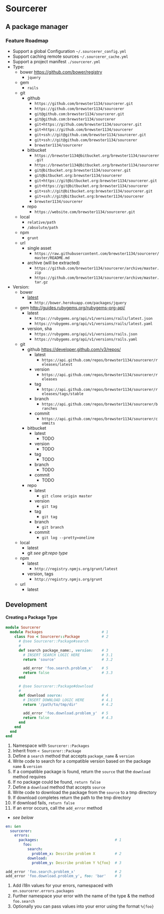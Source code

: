 # Sourcerer
A package manager
---
### Feature Roadmap
* Support a global Configuration `~/.sourcerer_config.yml`
* Support caching remote sources `~/.sourcerer_cache.yml`
* Support a project manifest `./sourcerer.yml`
* Type:
  * bower https://github.com/bower/registry
    * `jquery`
  * gem
    * `rails`
  * git
    * github
      * `https://github.com/brewster1134/sourcerer.git`
      * `https://github.com/brewster1134/sourcerer`
      * `git@github.com:brewster1134/sourcerer.git`
      * `git@github.com:brewster1134/sourcerer`
      * `git+https://github.com/brewster1134/sourcerer.git`
      * `git+https://github.com/brewster1134/sourcerer`
      * `git+ssh://git@github.com/brewster1134/sourcerer.git`
      * `git+ssh://git@github.com/brewster1134/sourcerer`
      * `brewster1134/sourcerer`
    * bitbucket
      * `https://brewster1134@bitbucket.org/brewster1134/sourcerer.git`
      * `https://brewster1134@bitbucket.org/brewster1134/sourcerer`
      * `git@bitbucket.org:brewster1134/sourcerer.git`
      * `git@bitbucket.org:brewster1134/sourcerer`
      * `git+https://git@bitbucket.org:brewster1134/sourcerer.git`
      * `git+https://git@bitbucket.org:brewster1134/sourcerer`
      * `git+ssh://git@bitbucket.org:brewster1134/sourcerer.git`
      * `git+ssh://git@bitbucket.org:brewster1134/sourcerer`
      * `brewster1134/sourcerer`
    * repo
      * `https://website.com/brewster1134/sourcerer.git`
  * local
    * `relative/path`
    * `/absolute/path`
  * npm
    * `grunt`
  * url
    * single asset
      * `https://raw.githubusercontent.com/brewster1134/sourcerer/master/README.md`
    * archive (will be extracted)
      * `https://github.com/brewster1134/sourcerer/archive/master.zip`
      * `https://github.com/brewster1134/sourcerer/archive/master.tar.gz`
* Version:
  * bower
    * [latest](https://github.com/bower/registry/issues/26)
      * `http://bower.herokuapp.com/packages/jquery`
  * gem http://guides.rubygems.org/rubygems-org-api/
    * latest
      * `https://rubygems.org/api/v1/versions/rails/latest.json`
      * `https://rubygems.org/api/v1/versions/rails/latest.yaml`
    * version, sha
      * `https://rubygems.org/api/v1/versions/rails.json`
      * `https://rubygems.org/api/v1/versions/rails.yaml`
  * git
    * github https://developer.github.com/v3/repos/
      * latest
        * `https://api.github.com/repos/brewster1134/sourcerer/releases/latest`
      * version
        * `https://api.github.com/repos/brewster1134/sourcerer/releases`
      * tag
        * `https://api.github.com/repos/brewster1134/sourcerer/releases/tags/stable`
      * branch
        * `https://api.github.com/repos/brewster1134/sourcerer/branches`
      * commit
        * `https://api.github.com/repos/brewster1134/sourcerer/commits`
    * bitbucket
      * latest
        * TODO
      * version
        * TODO
      * tag
        * TODO
      * branch
        * TODO
      * commit
        * TODO
    * repo
      * latest
        * `git clone origin master`
      * version
        * `git tag`
      * tag
        * `git tag`
      * branch
        * `git branch`
      * commit
        * `git log --pretty=oneline`
  * local
    * latest
    * git _see git:repo type_
  * npm
    * latest
      * `http://registry.npmjs.org/grunt/latest`
    * version, tags
      * `http://registry.npmjs.org/grunt`
  * url
    * latest

## Development
#### Creating a Package Type

```ruby
module Sourcerer
  module Packages                           # 1
    class Foo < Sourcerer::Package          # 2
      # @see Sourcerer::Package#search
      #
      def search package_name:, version:    # 3
        # INSERT SEARCH LOGIC HERE          # 3.1
        return 'source'                     # 3.2

        add_error 'foo.search.problem_x'    # 5
        return false                        # 3.3
      end

      # @see Sourcerer::Package#download
      #
      def download source:                  # 4
        # INSERT DOWNLOAD LOGIC HERE        # 4.1
        return '/path/to/tmp/dir'           # 4.2

        add_error 'foo.download.problem_y'  # 5
        return false                        # 4.3
      end
    end
  end
end
```

1. Namespace with `Sourcerer::Packages`
2. Inherit from `< Sourcerer::Package`
3. Define a `search` method that accepts `package_name` & `version`
  1. Write code to search for a compatible version based on the package `name` & `version`
  2. If a compatible package is found, return the `source` that the `download` method requires
  3. If no package could be found, `return false`
4. Define a `download` method that accepts `source`
  1. Write code to download the package from the `source` to a tmp directory
  2. If download completes return the path to the tmp directory
  3. If download fails, `return false`
5. If an error occurs, call the `add_error` method
  * _see below_

```yaml
en: &en
  sourcerer:
    errors:
      packages:                                   # 1
        foo:
          search:
            problem_x: Describe problem X         # 2
          download:
            problem_y: Describe problem Y %{foo}  # 3
```

```ruby
add_error 'foo.search.problem_x'                  # 2
add_error 'foo.download.problem_y', foo: 'bar'    # 3
```

1. Add i18n values for your errors, namespaced with `en.sourcerer.errors.packages`
2. Further namespace your error with the name of the type & the method `foo.search`
3. Optionally you can pass values into your error using the format `%{foo}`
